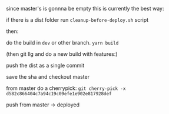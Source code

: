 since master's is gonnna be empty this is currently the best way:

if there is a dist folder run `cleanup-before-deploy.sh` script

then:

do the build in `dev` or other branch. `yarn build`

(then git llg and do a new build with features:)

push the dist as a single commit

save the sha and checkout master

from master do a cherrypick:
`git cherry-pick -x d582c866404c7a94c19c09efe1e902e817928def`

push from master -> deployed
